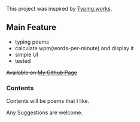 This project was inspired by [Typing.works](https://typing.works).

## Main Feature

- typing poems
- calculate wpm(words-per-minute) and display it
- simple UI
- tested

~~Available on [My Github Page](https://hanool.github.io)~~

### Contents

Contents will be poems that I like.

Any Suggestions are welcome.

